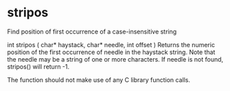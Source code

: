 # stripos
Find position of first occurrence of a case-insensitive string

int stripos ( char* haystack, char* needle, int offset )
Returns the numeric position of the first occurrence of needle in the haystack string. Note that the needle may be a string of one or more characters. If needle is not found, stripos() will return -1.

The function should not make use of any C library function calls.
